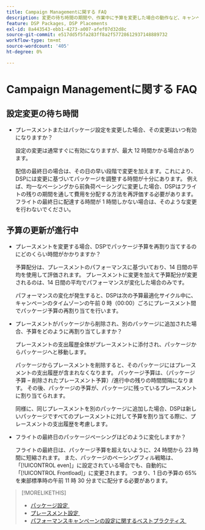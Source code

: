 ```yaml
---
title: Campaign Managementに関する FAQ
description: 変更の待ち時間の期間や、作業中に予算を変更した場合の動作など、キャンペーン管理について詳しく説明します。
feature: DSP Packages, DSP Placements
exl-id: 8a443543-ebb1-4273-a007-afef07d32d8c
source-git-commit: e517dd5f5fa283ff8a2f57728612937148889732
workflow-type: tm+mt
source-wordcount: '405'
ht-degree: 0%

---
```


# Campaign Managementに関する FAQ

<!-- Most of this information should be moved into the relevant topics (especially editing topics). -->

## 設定変更の待ち時間

* プレースメントまたはパッケージ設定を変更した場合、その変更はいつ有効になりますか？

  設定の変更は通常すぐに有効になりますが、最大 12 時間かかる場合があります。

  配信の最終日の場合は、その日の早い段階で変更を加えます。これにより、DSPには変更に基づいてパッケージを調整する時間が十分にあります。 例えば、均一なペーシングから前負荷ペーシングに変更した場合、DSPはフライトの残りの期間を通して費用を分配する方法を再評価する必要があります。 フライトの最終日に配達する時間が 1 時間しかない場合は、そのような変更を行わないでください。

## 予算の更新が進行中

* プレースメントを変更する場合、DSPでパッケージ予算を再割り当てするのにどのくらい時間がかかりますか？

  予算配分は、プレースメントのパフォーマンスに基づいており、14 日間の平均を使用して評価されます。 プレースメントに変更を加えて予算配分が変更されるのは、14 日間の平均でパフォーマンスが変化した場合のみです。

  パフォーマンスの変化が発生すると、DSPは次の予算最適化サイクル中に、キャンペーンのタイムゾーンの午前 0 時（00:00）ごろにプレースメント間でパッケージ予算の再割り当てを行います。

* プレースメントがパッケージから削除され、別のパッケージに追加された場合、予算をどのように再割り当てしますか？

  プレースメントの支出履歴全体がプレースメントに添付され、パッケージからパッケージへと移動します。

  パッケージからプレースメントを削除すると、そのパッケージにはプレースメントの支出履歴が含まれなくなります。 パッケージ予算は、（パッケージ予算 – 削除されたプレースメント予算）/進行中の残りの時間間隔になります。 その後、パッケージの予算が、パッケージに残っているプレースメントに割り当てられます。

  同様に、同じプレースメントを別のパッケージに追加した場合、DSPは新しいパッケージですべてのプレースメントに対して予算を割り当てる際に、プレースメントの支出履歴を考慮します。

* フライトの最終日のパッケージペーシングはどのように変化しますか？

  フライトの最終日は、パッケージ予算を超えないように、24 時間から 23 時間に短縮されます。 また、パッケージのペーシングフィル戦略は、「[!UICONTROL even]」に設定されている場合でも、自動的に「[!UICONTROL Frontload]」に変更されます。 つまり、1 日の予算の 65% を東部標準時の午前 11 時 30 分までに配分する必要があります。

>[!MORELIKETHIS]
>
>* [&#x200B; パッケージ設定 &#x200B;](/help/dsp/campaign-management/packages/package-settings.md)
>* [&#x200B; プレースメント設定 &#x200B;](/help/dsp/campaign-management/placements/placement-settings.md)
>* [&#x200B; パフォーマンスキャンペーンの設定に関するベストプラクティス &#x200B;](/help/dsp/optimization/campaign-best-practices-performance.md)
